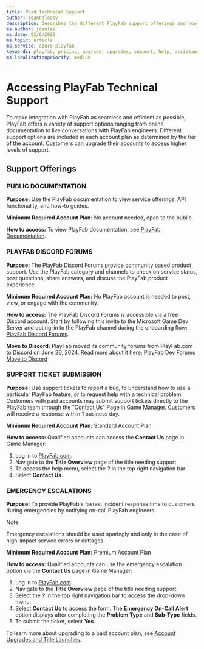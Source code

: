 ```yaml
---
title: Paid Technical Support
author: joannaleecy
description: Describes the different PlayFab support offerings and how to access each.
ms.author: joanlee
ms.date: 02/6/2020
ms.topic: article
ms.service: azure-playfab
keywords: playfab, pricing, upgrade, upgrades, support, help, assistance, directions, support ticket, forum, slack
ms.localizationpriority: medium
---
```


# Accessing PlayFab Technical Support

To make integration with PlayFab as seamless and efficient as possible, PlayFab offers a variety of support options ranging from online documentation to live conversations with PlayFab engineers. Different support options are included in each account plan as determined by the tier of the account. Customers can upgrade their accounts to access higher levels of support.

## Support Offerings

### PUBLIC DOCUMENTATION

**Purpose:** Use the PlayFab documentation to view service offerings, API functionality, and how-to guides.

**Minimum Required Account Plan:** No account needed, open to the public.

**How to access:** To view PlayFab documentation, see [PlayFab Documentation](../../index.yml).

### PLAYFAB DISCORD FORUMS
**Purpose:** The PlayFab Discord Forums provide community based product support. Use the PlayFab category and channels to check on service status, post questions, share answers, and discuss the PlayFab product experience.

**Minimum Required Account Plan:** No PlayFab account is needed to post, view, or engage with the community.

**How to access:** The PlayFab Discord Forums is accessible via a free Discord account. Start by following this invite to the Microsoft Game Dev Server and opting-in to the PlayFab channel during the onboarding flow: [PlayFab Discord Forums](https://discord.com/invite/msftgamedev). 

**Move to Discord:** PlayFab moved its community forums from PlayFab.com to Discord on June 26, 2024. Read more about it here: [PlayFab Dev Forums Move to Discord](https://developer.microsoft.com/en-us/games/articles/2024/05/playfab-dev-forums-move-to-discord/) 

### SUPPORT TICKET SUBMISSION
**Purpose:** Use support tickets to report a bug, to understand how to use a particular PlayFab feature, or to request help with a technical problem. Customers with paid accounts may submit support tickets directly to the PlayFab team through the "Contact Us" Page in Game Manager. Customers will receive a response within 1 business day.

**Minimum Required Account Plan:** Standard Account Plan

**How to access:** Qualified accounts can access the **Contact Us** page in Game Manager:
1. Log in to [PlayFab.com](https://playfab.com).
2. Navigate to the **Title Overview** page of the title needing support.
3. To access the help menu, select the **?** in the top right navigation bar.
4. Select **Contact Us**.

### EMERGENCY ESCALATIONS
**Purpose:** To provide PlayFab's fastest incident response time to customers during emergencies by notifying on-call PlayFab engineers.

> [!NOTE]
> Emergency escalations should be used sparingly and only in the case of high-impact service errors or outtages.

**Minimum Required Account Plan:** Premium Account Plan

**How to access:** Qualified accounts can use the emergency escalation option via the **Contact Us** page in Game Manager:
1. Log in to [PlayFab.com](https://playfab.com).
2. Navigate to the **Title Overview** page of the title needing support.
3. Select the **?** in the top right navigation bar to access the drop-down menu.
4. Select **Contact Us** to access the form. The **Emergency On-Call Alert** option displays after completing the **Problem Type** and **Sub-Type** fields.
6. To submit the ticket, select **Yes**.

To learn more about upgrading to a paid account plan, see [Account Upgrades and Title Launches](../pricing/account-upgrades.md).
